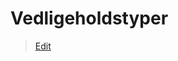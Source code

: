 # Vedligeholdstyper

> [Edit](https://github.com/FMDatahub/Portal/blob/main/docs/Moduler/DriftOgVedligehold/Vedligeholdstyper.md)
